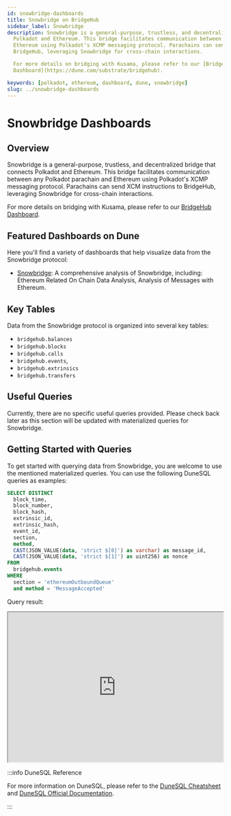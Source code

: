 ```yaml
---
id: snowbridge-dashboards
title: Snowbridge on BridgeHub
sidebar_label: Snowbridge
description: Snowbridge is a general-purpose, trustless, and decentralized bridge that connects
  Polkadot and Ethereum. This bridge facilitates communication between any Polkadot parachain and
  Ethereum using Polkadot's XCMP messaging protocol. Parachains can send XCM instructions to
  BridgeHub, leveraging Snowbridge for cross-chain interactions.

  For more details on bridging with Kusama, please refer to our [BridgeHub
  Dashboard](https://dune.com/substrate/bridgehub).

keywords: [polkadot, ethereum, dashboard, dune, snowbridge]
slug: ../snowbridge-dashboards
---
```


# Snowbridge Dashboards

## Overview

Snowbridge is a general-purpose, trustless, and decentralized bridge that connects Polkadot and
Ethereum. This bridge facilitates communication between any Polkadot parachain and Ethereum using
Polkadot's XCMP messaging protocol. Parachains can send XCM instructions to BridgeHub, leveraging
Snowbridge for cross-chain interactions.

For more details on bridging with Kusama, please refer to our
[BridgeHub Dashboard](https://dune.com/substrate/bridgehub).

## Featured Dashboards on Dune

Here you'll find a variety of dashboards that help visualize data from the Snowbridge protocol:

- [Snowbridge](https://dune.com/substrate/snowbridge): A comprehensive analysis of Snowbridge,
  including: Ethereum Related On Chain Data Analysis, Analysis of Messages with Ethereum.

## Key Tables

Data from the Snowbridge protocol is organized into several key tables:

- `bridgehub.balances`
- `bridgehub.blocks`
- `bridgehub.calls`
- `bridgehub.events`,
- `bridgehub.extrinsics`
- `bridgehub.transfers`

## Useful Queries

Currently, there are no specific useful queries provided. Please check back later as this section
will be updated with materialized queries for Snowbridge.

## Getting Started with Queries

To get started with querying data from Snowbridge, you are welcome to use the mentioned materialized
queries. You can use the following DuneSQL queries as examples:

```sql title="Polkadot BridgeHub Outbound Msg Sent To Ethereum" showLineNumbers
SELECT DISTINCT
  block_time,
  block_number,
  block_hash,
  extrinsic_id,
  extrinsic_hash,
  event_id,
  section,
  method,
  CAST(JSON_VALUE(data, 'strict $[0]') as varchar) as message_id,
  CAST(JSON_VALUE(data, 'strict $[1]') as uint256) as nonce
FROM
  bridgehub.events
WHERE
  section = 'ethereumOutboundQueue'
  and method = 'MessageAccepted'
```

Query result:

<iframe src="https://dune.com/embeds/3831797/6444701" height="350" width="100%"></iframe>

:::info DuneSQL Reference

For more information on DuneSQL, please refer to the [DuneSQL Cheatsheet](../dunesql-cheatsheet.md)
and
[DuneSQL Official Documentation](https://docs.dune.com/query-engine/Functions-and-operators/index).

:::
